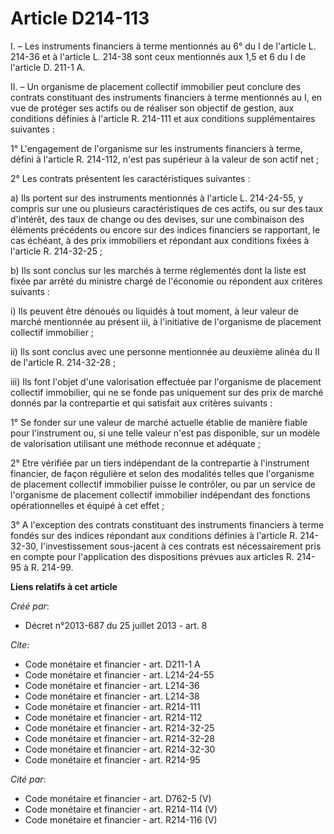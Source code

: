 # Article D214-113

I. – Les instruments financiers à terme mentionnés au 6° du I de l'article L. 214-36 et à l'article L. 214-38 sont ceux
mentionnés aux 1,5 et 6 du I de l'article D. 211-1 A. 

II. – Un organisme de placement collectif immobilier peut conclure des contrats constituant des instruments financiers à
terme mentionnés au I, en vue de protéger ses actifs ou de réaliser son objectif de gestion, aux conditions définies à
l'article R. 214-111 et aux conditions supplémentaires suivantes :

1° L'engagement de l'organisme sur les instruments financiers à terme, défini à l'article R. 214-112, n'est pas supérieur à
la valeur de son actif net ;

2° Les contrats présentent les caractéristiques suivantes :

a) Ils portent sur des instruments mentionnés à l'article L. 214-24-55, y compris sur une ou plusieurs caractéristiques de
ces actifs, ou sur des taux d'intérêt, des taux de change ou des devises, sur une combinaison des éléments précédents ou
encore sur des indices financiers se rapportant, le cas échéant, à des prix immobiliers et répondant aux conditions fixées à
l'article R. 214-32-25 ; 

b) Ils sont conclus sur les marchés à terme réglementés dont la liste est fixée par arrêté du ministre chargé de l'économie
ou répondent aux critères suivants :

i) Ils peuvent être dénoués ou liquidés à tout moment, à leur valeur de marché mentionnée au présent iii, à l'initiative de
l'organisme de placement collectif immobilier ;

ii) Ils sont conclus avec une personne mentionnée au deuxième alinéa du II de l'article R. 214-32-28 ;

iii) Ils font l'objet d'une valorisation effectuée par l'organisme de placement collectif immobilier, qui ne se fonde pas
uniquement sur des prix de marché donnés par la contrepartie et qui satisfait aux critères suivants :

1° Se fonder sur une valeur de marché actuelle établie de manière fiable pour l'instrument ou, si une telle valeur n'est pas
disponible, sur un modèle de valorisation utilisant une méthode reconnue et adéquate ;

2° Etre vérifiée par un tiers indépendant de la contrepartie à l'instrument financier, de façon régulière et selon des
modalités telles que l'organisme de placement collectif immobilier puisse le contrôler, ou par un service de l'organisme de
placement collectif immobilier indépendant des fonctions opérationnelles et équipé à cet effet ;

3° A l'exception des contrats constituant des instruments financiers à terme fondés sur des indices répondant aux conditions
définies à l'article R. 214-32-30, l'investissement sous-jacent à ces contrats est nécessairement pris en compte pour
l'application des dispositions prévues aux articles R. 214-95 à R. 214-99.

**Liens relatifs à cet article**

_Créé par_:

  - Décret n°2013-687 du 25 juillet 2013 - art. 8

_Cite_:

  - Code monétaire et financier - art. D211-1 A
  - Code monétaire et financier - art. L214-24-55
  - Code monétaire et financier - art. L214-36
  - Code monétaire et financier - art. L214-38
  - Code monétaire et financier - art. R214-111
  - Code monétaire et financier - art. R214-112
  - Code monétaire et financier - art. R214-32-25
  - Code monétaire et financier - art. R214-32-28
  - Code monétaire et financier - art. R214-32-30
  - Code monétaire et financier - art. R214-95

_Cité par_:

  - Code monétaire et financier - art. D762-5 (V)
  - Code monétaire et financier - art. R214-114 (V)
  - Code monétaire et financier - art. R214-116 (V)

